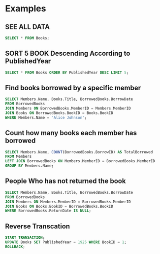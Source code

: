 # Examples

## SEE ALL DATA

```sql
SELECT * FROM Books;
```

## SORT 5 BOOK Descending According to PublishedYear

```sql
SELECT * FROM Books ORDER BY PublishedYear DESC LIMIT 5;
```

## Find books borrowed by a specific member

```sql
SELECT Members.Name, Books.Title, BorrowedBooks.BorrowDate 
FROM BorrowedBooks
JOIN Members ON BorrowedBooks.MemberID = Members.MemberID
JOIN Books ON BorrowedBooks.BookID = Books.BookID
WHERE Members.Name = 'Alice Johnson';
```

## Count how many books each member has borrowed

```sql
SELECT Members.Name, COUNT(BorrowedBooks.BorrowID) AS TotalBorrowed
FROM Members
LEFT JOIN BorrowedBooks ON Members.MemberID = BorrowedBooks.MemberID
GROUP BY Members.Name;
```

## People Who has not returned the book

```sql
SELECT Members.Name, Books.Title, BorrowedBooks.BorrowDate 
FROM BorrowedBooks
JOIN Members ON Members.MemberID = BorrowedBooks.MemberID
JOIN Books ON Books.BookID = BorrowedBooks.BookID
WHERE BorrowedBooks.ReturnDate IS NULL;
```

## Reverse Transcation

```sql
START TRANSACTION;
UPDATE Books SET PublishedYear = 1925 WHERE BookID = 1;
ROLLBACK;
```